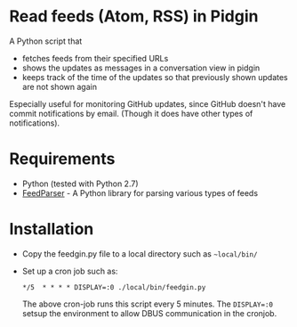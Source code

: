 # Read feeds (Atom, RSS) in Pidgin
A Python script that

  * fetches feeds from their specified URLs
  * shows the updates as messages in a conversation view in pidgin
  * keeps track of the time of the updates so that previously shown updates are not shown again

Especially useful for monitoring GitHub updates, since GitHub doesn't have commit notifications by email.
(Though it does have other types of notifications).

# Requirements

  * Python (tested with Python 2.7)
  * [FeedParser][FP] - A Python library for parsing various types of feeds

  [FP]: http://www.feedparser.org

# Installation

  * Copy the feedgin.py file to a local directory such as `~local/bin/`
  * Set up a cron job such as:

    `*/5  * * * * DISPLAY=:0 ./local/bin/feedgin.py`

    The above cron-job runs this script every 5 minutes. The `DISPLAY=:0` setsup the environment to allow DBUS communication in the cronjob.